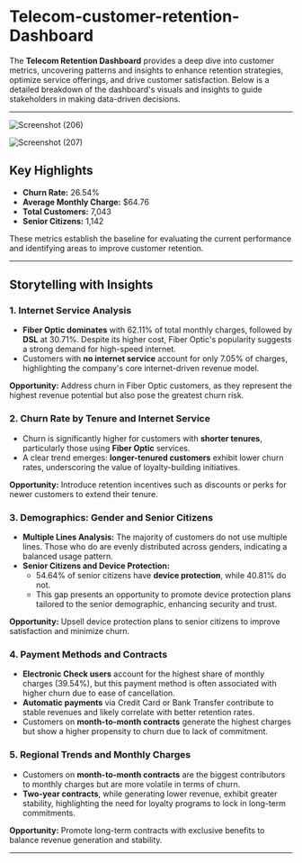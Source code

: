 # Telecom-customer-retention-Dashboard

The **Telecom Retention Dashboard** provides a deep dive into customer metrics, uncovering patterns and insights to enhance retention strategies, optimize service offerings, and drive customer satisfaction. Below is a detailed breakdown of the dashboard's visuals and insights to guide stakeholders in making data-driven decisions.

---
![Screenshot (206)](https://github.com/user-attachments/assets/031dec6c-d821-4ab5-8591-30d70c5cb4ab)

![Screenshot (207)](https://github.com/user-attachments/assets/3981fc5b-e462-407d-91c4-356f773f8d4f)

## **Key Highlights**

- **Churn Rate:** 26.54%
- **Average Monthly Charge:** $64.76
- **Total Customers:** 7,043
- **Senior Citizens:** 1,142

These metrics establish the baseline for evaluating the current performance and identifying areas to improve customer retention.

---

## **Storytelling with Insights**

### 1. **Internet Service Analysis**

- **Fiber Optic dominates** with 62.11% of total monthly charges, followed by **DSL** at 30.71%. Despite its higher cost, Fiber Optic's popularity suggests a strong demand for high-speed internet.
- Customers with **no internet service** account for only 7.05% of charges, highlighting the company's core internet-driven revenue model.

**Opportunity:** Address churn in Fiber Optic customers, as they represent the highest revenue potential but also pose the greatest churn risk.

### 2. **Churn Rate by Tenure and Internet Service**

- Churn is significantly higher for customers with **shorter tenures**, particularly those using **Fiber Optic** services.
- A clear trend emerges: **longer-tenured customers** exhibit lower churn rates, underscoring the value of loyalty-building initiatives.

**Opportunity:** Introduce retention incentives such as discounts or perks for newer customers to extend their tenure.

### 3. **Demographics: Gender and Senior Citizens**

- **Multiple Lines Analysis:** The majority of customers do not use multiple lines. Those who do are evenly distributed across genders, indicating a balanced usage pattern.
- **Senior Citizens and Device Protection:**
  - 54.64% of senior citizens have **device protection**, while 40.81% do not.
  - This gap presents an opportunity to promote device protection plans tailored to the senior demographic, enhancing security and trust.

**Opportunity:** Upsell device protection plans to senior citizens to improve satisfaction and minimize churn.

### 4. **Payment Methods and Contracts**

- **Electronic Check users** account for the highest share of monthly charges (39.54%), but this payment method is often associated with higher churn due to ease of cancellation.
- **Automatic payments** via Credit Card or Bank Transfer contribute to stable revenues and likely correlate with better retention rates.
- Customers on **month-to-month contracts** generate the highest charges but show a higher propensity to churn due to lack of commitment.

### 5. **Regional Trends and Monthly Charges**

- Customers on **month-to-month contracts** are the biggest contributors to monthly charges but are more volatile in terms of churn.
- **Two-year contracts**, while generating lower revenue, exhibit greater stability, highlighting the need for loyalty programs to lock in long-term commitments.

**Opportunity:** Promote long-term contracts with exclusive benefits to balance revenue generation and stability.

---



